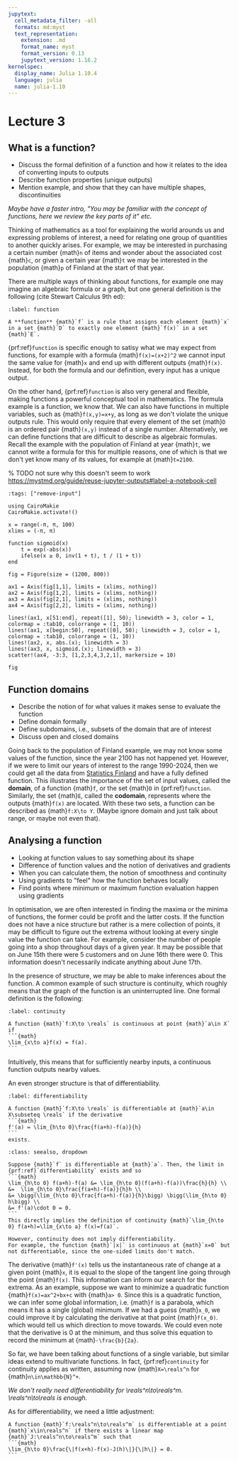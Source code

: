 ```yaml
---
jupytext:
  cell_metadata_filter: -all
  formats: md:myst
  text_representation:
    extension: .md
    format_name: myst
    format_version: 0.13
    jupytext_version: 1.16.2
kernelspec:
  display_name: Julia 1.10.4
  language: julia
  name: julia-1.10
---
```


# Lecture 3

## What is a function?

- Discuss the formal definition of a function and how it relates to the idea of converting inputs to outputs
- Describe function properties (unique outputs)
- Mention example, and show that they can have multiple shapes, discontinuities

_Maybe have a faster intro, "You may be familiar with the concept of functions, here we review the key parts of it" etc._

Thinking of mathematics as a tool for explaining the world arounds us and expressing problems of interest, a need for relating one group of quantities to another quickly arises.
For example, we may be interested in purchasing a certain number {math}`n` of items and wonder about the associated cost {math}`c`, or given a certain year {math}`t` we may be interested in the population {math}`p` of Finland at the start of that year.

There are multiple ways of thinking about functions, for example one may imagine an algebraic formula or a graph, but one general definition is the following (cite Stewart Calculus 9th ed):

```{prf:definition}
:label: function

A **function** {math}`f` is a rule that assigns each element {math}`x` in a set {math}`D` to exactly one element {math}`f(x)` in a set {math}`E`.
```

{prf:ref}`function` is specific enough to satisy what we may expect from functions, for example with a formula {math}`f(x)=(x+2)^2` we cannot input the same value for {math}`x` and end up with different outputs {math}`f(x)`.
Instead, for both the formula and our definition, every input has a unique output.

On the other hand, {prf:ref}`function` is also very general and flexible, making functions a powerful conceptual tool in mathematics.
The formula example is a function, we know that.
We can also have functions in multiple variables, such as {math}`f(x,y)=x+y`, as long as we don't violate the unique outputs rule. This would only require that every element of the set {math}`D` is an ordered pair {math}`(x,y)` instead of a single number.
Alternatively, we can define functions that are difficult to describe as algebraic formulas.
Recall the example with the population of Finland at year {math}`t`, we cannot write a formula for this for multiple reasons, one of which is that we don't yet know many of its values, for example at {math}`t=2100`.

% TODO not sure why this doesn't seem to work https://mystmd.org/guide/reuse-jupyter-outputs#label-a-notebook-cell
```{code-cell} julia
:tags: ["remove-input"]

using CairoMakie
CairoMakie.activate!()

x = range(-π, π, 100)
xlims = (-π, π)

function sigmoid(x)
    t = exp(-abs(x))
    ifelse(x ≥ 0, inv(1 + t), t / (1 + t))
end

fig = Figure(size = (1200, 800))

ax1 = Axis(fig[1,1], limits = (xlims, nothing))
ax2 = Axis(fig[1,2], limits = (xlims, nothing))
ax3 = Axis(fig[2,1], limits = (xlims, nothing))
ax4 = Axis(fig[2,2], limits = (xlims, nothing))

lines!(ax1, x[51:end], repeat([1], 50); linewidth = 3, color = 1, colormap = :tab10, colorrange = (1, 10))
lines!(ax1, x[begin:50], repeat([0], 50); linewidth = 3, color = 1, colormap = :tab10, colorrange = (1, 10))
lines!(ax2, x, abs.(x); linewidth = 3)
lines!(ax3, x, sigmoid.(x); linewidth = 3)
scatter!(ax4, -3:3, [1,2,3,4,3,2,1], markersize = 10)

fig
```

## Function domains

- Describe the notion of for what values it makes sense to evaluate the function
- Define domain formally
- Define subdomains, i.e., subsets of the domain that are of interest
- Discuss open and closed domains

Going back to the population of Finland example, we may not know some values of the function, since the year 2100 has not happened yet.
However, if we were to limit our years of interest to the range 1990-2024, then we could get all the data from [Statistics Finland](https://stat.fi) and have a fully defined function.
This illustrates the importance of the set of input values, called the **domain**, of a function {math}`f`, or the set {math}`D` in {prf:ref}`function`.
Similarly, the set {math}`E`, called the **codomain**, represents where the outputs {math}`f(x)` are located.
With these two sets, a function can be described as {math}`f:X\to Y`. (Maybe ignore domain and just talk about range, or maybe not even that).

## Analysing a function

- Looking at function values to say something about its shape
- Difference of function values and the notion of derivatives and gradients
- When you can calculate them, the notion of smoothness and continuity
- Using gradients to "feel" how the function behaves locally
- Find points where minimum or maximum function evaluation happen using gradients

In optimisation, we are often interested in finding the maxima or the minima of functions, the former could be profit and the latter costs.
If the function does not have a nice structure but rather is a mere collection of points, it may be difficult to figure out the extrema without looking at every single value the function can take.
For example, consider the number of people going into a shop throughout days of a given year.
It may be possible that on June 15th there were 5 customers and on June 16th there were 0.
This information doesn't necessarily indicate anything about June 17th.

In the presence of structure, we may be able to make inferences about the function.
A common example of such structure is continuity, which roughly means that the graph of the function is an uninterrupted line.
One formal definition is the following:

````{prf:definition}
:label: continuity

A function {math}`f:X\to \reals` is continuous at point {math}`a\in X` if 
```{math}
\lim_{x\to a}f(x) = f(a).
```
````

Intuitively, this means that for sufficiently nearby inputs, a continuous function outputs nearby values.

An even stronger structure is that of differentiability.
````{prf:definition}
:label: differentiability

A function {math}`f:X\to \reals` is differentiable at {math}`a\in X\subseteq \reals` if the derivative
```{math}
f'(a) = \lim_{h\to 0}\frac{f(a+h)-f(a)}{h}
```
exists.
````

````{admonition} Why is differentiability stronger?
:class: seealso, dropdown

Suppose {math}`f` is differentiable at {math}`a`. Then, the limit in {prf:ref}`differentiability` exists and so
```{math}
\lim_{h\to 0} f(a+h)-f(a) &= \lim_{h\to 0}(f(a+h)-f(a))\frac{h}{h} \\
&=  \lim_{h\to 0}\frac{f(a+h)-f(a)}{h}h \\
&= \bigg(\lim_{h\to 0}\frac{f(a+h)-f(a)}{h}\bigg) \bigg(\lim_{h\to 0} h\bigg) \\
&= f'(a)\cdot 0 = 0.
```
This directly implies the definition of continuity {math}`\lim_{h\to 0} f(a+h)=\lim_{x\to a} f(x)=f(a)`.

However, continuity does not imply differentiability.
For example, the function {math}`|x|` is continuous at {math}`x=0` but not differentiable, since the one-sided limits don't match.
````

The derivative {math}`f'(x)` tells us the instantaneous rate of change at a given point {math}`x`, it is equal to the slope of the tangent line going through the point {math}`f(x)`.
This information can inform our search for the extrema.
As an example, suppose we want to minimize a quadratic function {math}`f(x)=ax^2+bx+c` with {math}`a> 0`.
Since this is a quadratic function, we can infer some global information, i.e. {math}`f` is a parabola, which means it has a single (global) minimum.
If we had a guess {math}`x_0`, we could improve it by calculating the derivative at that point {math}`f(x_0)`. which would tell us which direction to move towards.
We could even note that the derivative is 0 at the minimum, and thus solve this equation to record the minimum at {math}`-\frac{b}{2a}`.

So far, we have been talking about functions of a single variable, but similar ideas extend to multivariate functions.
In fact, {prf:ref}`continuity` for continuity applies as written, assuming now {math}`X=\reals^n` for {math}`n\in\mathbb{N}^+`.

_We don't really need differentiability for \reals^n\to\reals^m. \reals^n\to\reals is enough._

As for differentiability, we need a little adjustment:

````{prf:definition}
A function {math}`f:\reals^n\to\reals^m` is differentiable at a point {math}`x\in\reals^n` if there exists a linear map {math}`J:\reals^n\to\reals^m` such that
```{math}
\lim_{h\to 0}\frac{\|f(x+h)-f(x)-J(h)\|}{\|h\|} = 0.
```
````
